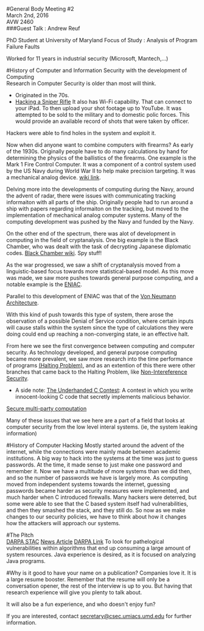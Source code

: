 #General Body Meeting #2  
March 2nd, 2016  
AVW 2460  
###Guest Talk : Andrew Reuf  

PhD Student at University of Maryland
Focus of Study : Analysis of Program Failure Faults

Worked for 11 years in industrial security (Microsoft, Mantech,...)

#History of Computer and Information Security with the development of Computing  
Research in Computer Security is older than most will think.
- Originated in the 70s.  
- [Hacking a Sniper Rifle](http://www.wired.com/2015/07/hackers-can-disable-sniper-rifleor-change-target/)
It also has Wi-Fi capability. That can connect to your iPad. To then upload your shot footage up to YouTube. It was attempted to be sold to the military and to domestic polic forces. 
This would provide an available record of shots that were taken by officer.  

Hackers were able to find holes in the system and exploit it. 

Now when did anyone want to combine computers with firearms? As early of the 1930s.
Originally people have to do many calculations by hand for determining the physics of the ballistics of the firearms. 
One example is the Mark 1 Fire Control Computer. It was a component of a control system used by the US Navy during World War II to help make precision targeting. It was a mechanical analog device. [wiki link](https://en.wikipedia.org/wiki/Mark_I_Fire_Control_Computer). 

Delving more into the developments of computing during the Navy, around the advent of radar, there were issues with communicating tracking informaiton with all parts of the ship. Originally people had to run around a ship with papers regarding informaiton on the tracking, but moved to the implementation of mechanical analog computer systems. Many of the computing development was pushed by the Navy and funded by the Navy. 

On the other end of the spectrum, there was alot of development in computing in the field of cryptanalysis. One big example is the Black Chamber, who was dealt with the task of decrypting Japanese diplomatic codes. [Black Chamber wiki](https://en.wikipedia.org/wiki/Black_Chamber). Spy stuff!

As the war progressed, we saw a shift of cryptanalysis moved from a linguistic-based focus towards more statistical-based model. As this move was made, we saw more pushes towards general purpose computing, and a notable example is the [ENIAC](http://www.i-programmer.info/history/8-people/341-eckert-and-mauchley-and-eniac.html?start=1).

Parallel to this development of ENIAC was that of the [Von Neumann Architecture](https://en.wikipedia.org/wiki/Von_Neumann_architecture).

With this kind of push towards this type of system, there arose the observation of a possible Denial of Service condition, where certain inputs will cause stalls within the system since the type of calculations they were doing could end up reaching a non-converging state, ie an effective halt. 

From here we see the first convergence between computing and computer security. As technology developed, and general purpose computing became more prevalent, we saw more research into the time performance of programs [(Halting Problem)](https://en.wikipedia.org/wiki/Halting_problem), and as an extention of this there were other branches that came back to the Halting Problem, like [Non-Intereference Security](https://en.wikipedia.org/wiki/Halting_problem).

- A side note: [The Underhanded C Contest](http://www.underhanded-c.org/): A contest in which you write innocent-looking C code that secretly implements malicious behavior. 

[Secure multi-party computation](https://en.wikipedia.org/wiki/Secure_multi-party_computation)

Many of these issues that we see here are a part of a field that looks at computer security from the low level interal systems. (ie, the system leaking information)

#History of Computer Hacking
Mostly started around the advent of the internet, while the connections were mainly made between academic institutions. 
A big way to hack into the systems at the time was just to guess passwords. At the time, it made sense to just make one password and remember it. Now we have a multitude of more systems than we did then, and so the number of passwords we have is largely more. 
As computing moved from independent systems towards the internet, guessing passwords became harder as security measures were implemented, and much harder when C introduced firewalls. 
Many hackers were deterred, but some were able to see that the C based system itself had vulnerabilities, and then they smashed the stack, and they still do. 
So now as we make changes to our security policies, we have to think about how it changes how the attackers will approach our systems. 

#The Pitch  
[DARPA STAC](https://www.fbo.gov/index?s=opportunity&mode=form&id=236fa8377e49acdfd31cd470e0fbdf8c&tab=core&_cview=1)
[News Article](https://defensesystems.com/articles/2014/09/10/darpa-stac-space-time-vulnerabilities.aspx)
[DARPA Link](http://www.darpa.mil/program/space-time-analysis-for-cybersecurity)
To look for pathelogical vulnerabilities within algorithms that end up consuming a large amount of system resources. Java experience is desired, as it is focused on analyzing Java programs. 

#Why is it good to have your name on a publication?
Companies love it. It is a large resume booster. Remember that the resume will only be a conversation opener, the rest of the interview is up to you. But having that research experience will give you plenty to talk about. 

It will also be a fun experience, and who doesn't enjoy fun?

If you are interested, contact secretary@csec.umiacs.umd.edu for further information.